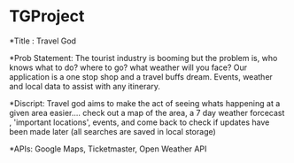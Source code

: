 # TGProject

*Title : Travel God

*Prob Statement: 
The tourist industry is booming but the problem is, who knows what to do? where to go? what weather will you face? Our application is a one stop shop and a travel buffs dream. Events, weather and local data to assist with any itinerary.

*Discript: 
Travel god aims to make the act of seeing whats happening at a given area easier.... check out a map of the area, a 7 day weather forcecast , 'important locations', events, and come back to check if updates have been made later (all searches are saved in local storage)

*APIs: 
Google Maps, Ticketmaster, Open Weather API